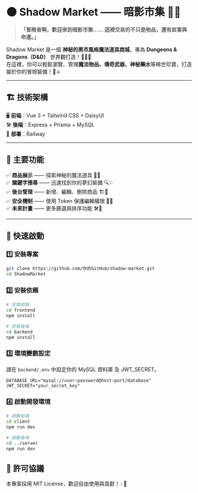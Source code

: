 # 🌑 Shadow Market —— 暗影市集 🏹🔮  

> **「冒險者啊，歡迎來到暗影市集…… 這裡交易的不只是物品，還有故事與命運。」**  

Shadow Market 是一個 **神秘的黑市風格魔法道具商城**，專為 **Dungeons & Dragons（D&D）** 世界觀打造！🧙‍♂️✨  
在這裡，你可以輕鬆瀏覽、管理**魔法物品、傳奇武器、神秘藥水**等稀世珍寶，打造屬於你的冒險裝備！💎⚔️  

---  

## 🏗 技術架構  

🖥 **前端**：Vue 3 + Tailwind CSS + DaisyUI  
🛠 **後端**：Express + Prisma + MySQL  
🚀 **部署**：Railway  

---  

## 🎩 主要功能  

✅ **商品展示** —— 探索神秘的魔法道具 🛒🔮  
✅ **關鍵字搜尋** —— 迅速找到你的夢幻裝備 🔍✨  
✅ **後台管理** —— 新增、編輯、刪除商品 🏗🔧  
✅ **安全機制** —— 使用 Token 保護編輯權限 🔑🔐  
✅ **未來計畫** —— 更多篩選與排序功能 🛠️📜  

---  

## 🚀 快速啟動  

### 1️⃣ 安裝專案  

```sh
git clone https://github.com/你的GitHub/shadow-market.git  
cd ShadowMarket  
```

### 2️⃣ 安裝依賴
```sh
# 安裝前端
cd frontend
npm install

# 安裝後端
cd backend
npm install
```

### 3️⃣ 環境變數設定
請在 `backend/.env` 中設定你的 MySQL 資料庫 及 JWT_SECRET。

```env
DATABASE_URL="mysql://user:password@host:port/database"
JWT_SECRET="your_secret_key"
```

### 4️⃣ 啟動開發環境

```sh
# 啟動前端
cd client
npm run dev

# 啟動後端
cd ../server
npm run dev
```
## 📜 許可協議
本專案採用 MIT License，歡迎自由使用與貢獻！💡🤝
